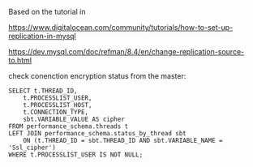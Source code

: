 Based on the tutorial in

https://www.digitalocean.com/community/tutorials/how-to-set-up-replication-in-mysql

https://dev.mysql.com/doc/refman/8.4/en/change-replication-source-to.html


check conenction encryption status from the master:

    SELECT t.THREAD_ID,
        t.PROCESSLIST_USER,
        t.PROCESSLIST_HOST,
        t.CONNECTION_TYPE,
        sbt.VARIABLE_VALUE AS cipher
    FROM performance_schema.threads t
    LEFT JOIN performance_schema.status_by_thread sbt
        ON (t.THREAD_ID = sbt.THREAD_ID AND sbt.VARIABLE_NAME = 'Ssl_cipher')
    WHERE t.PROCESSLIST_USER IS NOT NULL;
